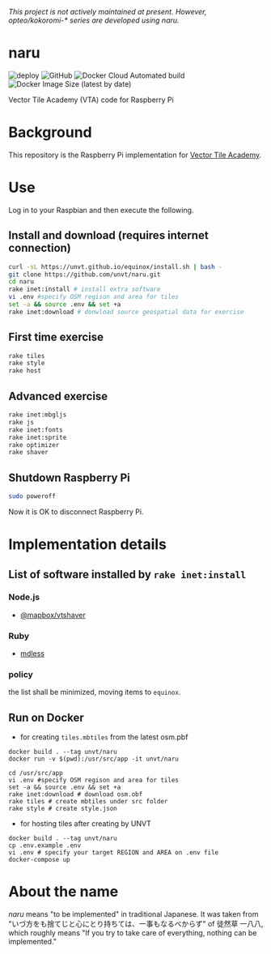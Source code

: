 *This project is not actively maintained at present. However, opteo/kokoromi-\* series are developed using naru.*

# naru
![deploy](https://github.com/WASAC/naru/workflows/deploy/badge.svg)
![GitHub](https://img.shields.io/github/license/wasac/naru)
![Docker Cloud Automated build](https://img.shields.io/docker/cloud/automated/wasac/naru)
![Docker Image Size (latest by date)](https://img.shields.io/docker/image-size/wasac/naru)

Vector Tile Academy (VTA) code for Raspberry Pi

# Background
This repository is the Raspberry Pi implementation for [Vector Tile Academy](https://unvt.github.io/vta).

# Use
Log in to your Raspbian and then execute the following.

## Install and download (requires internet connection)
```zsh
curl -sL https://unvt.github.io/equinox/install.sh | bash -
git clone https://github.com/unvt/naru.git
cd naru
rake inet:install # install extra software
vi .env #specify OSM regison and area for tiles
set -a && source .env && set +a
rake inet:download # donwload source geospatial data for exercise
```

## First time exercise
```zsh
rake tiles
rake style
rake host
```

## Advanced exercise
```zsh
rake inet:mbgljs
rake js
rake inet:fonts
rake inet:sprite
rake optimizer
rake shaver
```

## Shutdown Raspberry Pi
```zsh
sudo poweroff
```
Now it is OK to disconnect Raspberry Pi. 

# Implementation details
## List of software installed by `rake inet:install`
### Node.js
- [@mapbox/vtshaver](https://github.com/mapbox/vtshaver)
### Ruby
- [mdless](https://github.com/ttscoff/mdless)
### policy
the list shall be minimized, moving items to `equinox`.

## Run on Docker

- for creating `tiles.mbtiles` from the latest osm.pbf
```
docker build . --tag unvt/naru
docker run -v $(pwd):/usr/src/app -it unvt/naru

cd /usr/src/app
vi .env #specify OSM regison and area for tiles
set -a && source .env && set +a
rake inet:download # download osm.obf
rake tiles # create mbtiles under src folder
rake style # create style.json
```

- for hosting tiles after creating by UNVT
```
docker build . --tag unvt/naru
cp .env.example .env
vi .env # specify your target REGION and AREA on .env file
docker-compose up
```

# About the name
*naru* means "to be implemented" in traditional Japanese. It was taken from "いづ方をも捨てじと心にとり持ちては、一事もなるべからず" of 徒然草 一八八, which roughly means "If you try to take care of everything, nothing can be implemented." 
